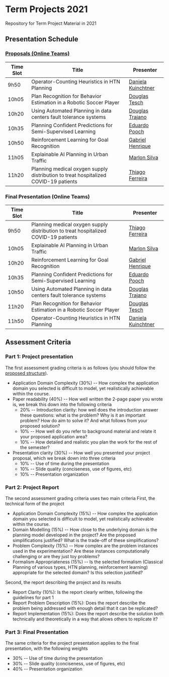 # Term Projects 2021

Repository for Term Project Material in 2021

## Presentation Schedule

### [Proposals (Online Teams)](https://youtu.be/tzUBp3IjJ-c)

| Time Slot | Title | Presenter |
| --------- | ----- | --------- |
| 9h50      | Operator-Counting Heuristics in HTN Planning | [Daniela Kuinchtner](./kuinchtner) |
| 10h05     | Plan Recognition for Behavior Estimation in a Robotic Soccer Player | [Douglas Tesch](./tesch) |
| 10h20     | Using Automated Planning in data centers fault tolerance systems | [Douglas Trajano](./trajano) |
| 10h35     | Planning Confident Predictions for Semi-Supervised Learning | [Eduardo Pooch](./pooch) |
| 10h50     | Reinforcement Learning for Goal Recognition | [Gabriel Henrique](./henrique) |
| 11h05     | Explainable AI Planning in Urban Traffic  | [Marlon Silva](./silva) |
| 11h20     | Planning medical oxygen supply distribution to treat hospitalized COVID-19 patients | [Thiago Ferreira](./ferreira) |

### Final Presentation (Online Teams)

| Time Slot | Title | Presenter |
| --------- | ----- | --------- |
| 9h50      | Planning medical oxygen supply distribution to treat hospitalized COVID-19 patients | [Thiago Ferreira](./ferreira) |
| 10h05     | Explainable AI Planning in Urban Traffic  | [Marlon Silva](./silva) |
| 10h20     | Reinforcement Learning for Goal Recognition | [Gabriel Henrique](./henrique) |
| 10h35     | Planning Confident Predictions for Semi-Supervised Learning | [Eduardo Pooch](./pooch) |
| 10h50     | Using Automated Planning in data centers fault tolerance systems | [Douglas Trajano](./trajano) |
| 11h20     | Plan Recognition for Behavior Estimation in a Robotic Soccer Player | [Douglas Tesch](./tesch) |
| 11h50     | Operator-Counting Heuristics in HTN Planning | [Daniela Kuinchtner](./kuinchtner) |

## Assessment Criteria

### Part 1: Project presentation

The first assessment grading criteria is as follows (you should follow the [proposed structure](Proposal.md)).

- Application Domain Complexity (30%) -- How complex the application domain you selected is difficult to model, yet realistically achievable within the course.
- Paper readability (40%) -- How well written the 2-page paper you wrote is, we break this down into the following criteria
  - 20% -- Introduction clarity: how well does the introduction answer these questions: what is the problem? Why is it an important problem? How do aim to solve it? And what follows from your proposed solution?
  - 10% -- How well do you refer to background material and relate it your proposed application area?
  - 10% -- How detailed and realistic you plan the work for the rest of the semester?
- Presentation clarity (30%) -- How well you presented your project proposal, which we break down into three criteria
  - 10% -- Use of time during the presentation
  - 10% -- Slide quality (conciseness, use of figures, etc)
  - 10% -- Presentation organization

### Part 2: Project Report

The second assessment grading criteria uses two main criteria
First, the technical form of the project

- Application Domain Complexity (15%) -- How complex the application domain you selected is difficult to model, yet realistically achievable within the course.
- Domain Modelling (15%) -- How close to the underlying domain is the planning model developed in the project? Are the proposed simplifications justified? What is the trade-off of these simplifications?
- Problem Complexity (15%) -- How complex are the problem instances used in the experimentation? Are these instances computationally challenging or are they just toy problems?
- Formalism Appropriateness (15%) -- Is the selected formalism (Classical Planning of various types, HTN planning, reinforcement learning) appropriate for the selected domain? Is this selection justified?

Second, the report describing the project and its results

- Report Clarity (10%): Is the report clearly written, following the guidelines for part 1
- Report Problem Description (15%): Does the report describe the problem being addressed with enough detail that it can be replicated?
- Report Implementation (15%): Does the report describe the solution both technically and theoretically in a way that allows others to replicate it?

### Part 3: Final Presentation

The same criteria for the project presentation applies to the final presentation, with the following weights

- 30% -- Use of time during the presentation
- 30% -- Slide quality (conciseness, use of figures, etc)
- 40% -- Presentation organization
